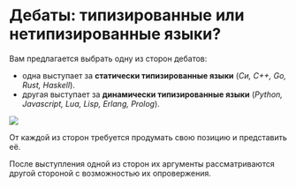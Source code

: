 
# Дебаты: типизированные или нетипизированные языки?

Вам предлагается выбрать одну из сторон дебатов: 

- одна выступает за **статически типизированные языки** (*Си, С++, Go, Rust, Haskell*). 
- другая выступает за **динамически типизированные языки** (*Python, Javascript, Lua,
  Lisp, Erlang, Prolog*).

![](https://miro.medium.com/max/875/1*D_Ly10_ch7_8vLRWnjBo4w.jpeg)

От каждой из сторон требуется продумать свою позицию и представить её. 

После выступления одной из сторон их аргументы рассматриваются другой стороной
с возможностью их опровержения.
